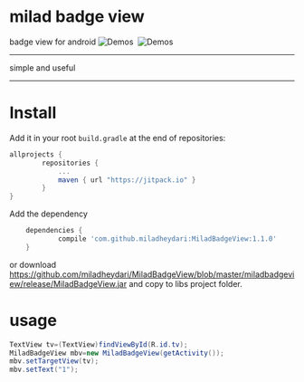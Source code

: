 # milad badge view
badge view for android
![Demos](https://github.com/miladheydari/MiladBadgeView/blob/master/capture/device-2016-09-22-174932.png "Demos")&nbsp;
![Demos](https://github.com/miladheydari/MiladBadgeView/blob/master/capture/device-2016-09-22-175029.png "Demos")

***
simple and useful
***
Install
=====

Add it in your root `build.gradle` at the end of repositories:

```groovy
allprojects {
		repositories {
			...
			maven { url "https://jitpack.io" }
		}
}
```
Add the dependency

```groovy
	dependencies {
	        compile 'com.github.miladheydari:MiladBadgeView:1.1.0'
	}
```
or download https://github.com/miladheydari/MiladBadgeView/blob/master/miladbadgeview/release/MiladBadgeView.jar and copy to libs project folder.
# usage
```Java 
TextView tv=(TextView)findViewById(R.id.tv);
MiladBadgeView mbv=new MiladBadgeView(getActivity());
mbv.setTargetView(tv);
mbv.setText("1");
```


